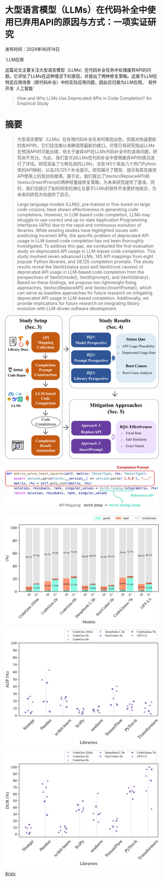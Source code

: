 # 大型语言模型（LLMs）在代码补全中使用已弃用API的原因与方式：一项实证研究

发布时间：2024年06月14日

`LLM应用

这篇论文主要关注大型语言模型（LLMs）在代码补全任务中处理废弃API的问题。它评估了LLMs在这种情况下的表现，并提出了两种修复策略。这属于LLM在特定应用场景（即代码补全）中的实际应用问题，因此应归类为LLM应用。` `软件开发` `人工智能`

> How and Why LLMs Use Deprecated APIs in Code Completion? An Empirical Study

# 摘要

> 大型语言模型（LLMs）在处理代码补全任务时表现出色，但面对快速更新的库API时，它们往往难以准确调用最新的接口。尽管已有研究指出LLMs在预测API时可能出错，但关于废弃API在LLMs代码补全中的具体问题，研究尚不充分。为此，我们首次对LLMs在代码补全中使用废弃API的情况进行了评估。研究涵盖了七种先进的LLMs，涉及145个来自八个热门Python库的API映射，以及28,125个补全提示。研究揭示了模型、提示和库在废弃API使用上的现状和根源。基于此，我们提出了\textsc{ReplaceAPI}和\textsc{InsertPrompt}两种轻量级修复策略，为未来研究提供了基准。同时，我们也探讨了如何将库的演化与基于LLMs的软件开发更好地结合，为未来的研究方向提供了启示。

> Large language models (LLMs), pre-trained or fine-tuned on large code corpora, have shown effectiveness in generating code completions. However, in LLM-based code completion, LLMs may struggle to use correct and up-to-date Application Programming Interfaces (APIs) due to the rapid and continuous evolution of libraries. While existing studies have highlighted issues with predicting incorrect APIs, the specific problem of deprecated API usage in LLM-based code completion has not been thoroughly investigated.
  To address this gap, we conducted the first evaluation study on deprecated API usage in LLM-based code completion. This study involved seven advanced LLMs, 145 API mappings from eight popular Python libraries, and 28,125 completion prompts. The study results reveal the \textit{status quo} and \textit{root causes} of deprecated API usage in LLM-based code completion from the perspectives of \textit{model}, \textit{prompt}, and \textit{library}. Based on these findings, we propose two lightweight fixing approaches, \textsc{ReplaceAPI} and \textsc{InsertPrompt}, which can serve as baseline approaches for future research on mitigating deprecated API usage in LLM-based completion. Additionally, we provide implications for future research on integrating library evolution with LLM-driven software development.

![大型语言模型（LLMs）在代码补全中使用已弃用API的原因与方式：一项实证研究](../../../paper_images/2406.09834/x1.png)

![大型语言模型（LLMs）在代码补全中使用已弃用API的原因与方式：一项实证研究](../../../paper_images/2406.09834/x2.png)

![大型语言模型（LLMs）在代码补全中使用已弃用API的原因与方式：一项实证研究](../../../paper_images/2406.09834/x3.png)

![大型语言模型（LLMs）在代码补全中使用已弃用API的原因与方式：一项实证研究](../../../paper_images/2406.09834/x4.png)

![大型语言模型（LLMs）在代码补全中使用已弃用API的原因与方式：一项实证研究](../../../paper_images/2406.09834/x5.png)

[Arxiv](https://arxiv.org/abs/2406.09834)